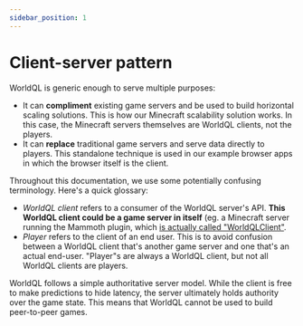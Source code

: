 ```yaml
---
sidebar_position: 1
---
```


# Client-server pattern

WorldQL is generic enough to serve multiple purposes:
- It can **compliment** existing game servers and be used to build horizontal scaling solutions. This is how our Minecraft scalability solution works. In this case, the Minecraft servers themselves are WorldQL clients, not the players.
- It can **replace** traditional game servers and serve data directly to players. This standalone technique is used in our example browser apps in which the browser itself is the client.

Throughout this documentation, we use some potentially confusing terminology. Here's a quick glossary:

- _WorldQL client_ refers to a consumer of the WorldQL server's API. **This WorldQL client could be a game server in itself** (eg. a Minecraft server running the Mammoth plugin, which [is actually called "WorldQLClient"](https://github.com/WorldQL/mammoth/blob/master/pom.xml#L8).
- _Player_ refers to the client of an end user. This is to avoid confusion between a WorldQL client that's another game server and one that's an actual end-user. "Player"s are always a WorldQL client, but not all WorldQL clients are players.

WorldQL follows a simple authoritative server model. While the client is free to make predictions to hide latency, the server ultimately holds authority over the game state. This means that WorldQL cannot be used to build peer-to-peer games.